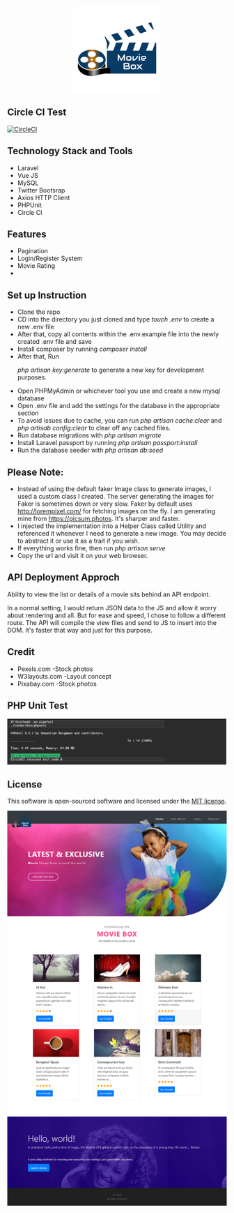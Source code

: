 <p align="center"><img src="public/images/logo2.png"></p>

## Circle CI Test
[![CircleCI](https://circleci.com/gh/Monamoxie/movie-box.svg?style=svg)](https://circleci.com/gh/Monamoxie/movie-box)


## Technology Stack and Tools
 
 - Laravel 
 - Vue JS
 - MySQL
 - Twitter Bootsrap
 - Axios HTTP Client
 - PHPUnit
 - Circle CI

## Features

  - Pagination
  - Login/Register System
  - Movie Rating
  - 
  
## Set up Instruction
  - Clone the repo
  - CD into the directory you just cloned and type *touch .env* to create a new .env file
  - After that, copy all contents within the .env.example file into the newly created .env file and save
  - Install composer by running *composer install*
  - After that, Run
        <p> *php artisan key:generate*  to generate a new key for development purposes. </p>
  - Open PHPMyAdmin or whichever tool you use and create a new mysql database
  - Open .env file and add the settings for the database in the appropriate section
  - To avoid issues due to cache, you can run *php artisan cache:clear* and *php artisab config:clear* to clear off any cached files.
  - Run database migrations with *php artisan migrate*
  - Install Laravel passport by running *php artisan passport:install*
  - Run the database seeder with *php artisan db:seed*
## Please Note:
  - Instead of using the default faker Image class to generate images, I used a custom class I created. The server generating the images for Faker is sometimes down or very slow. Faker by default uses http://lorempixel.com/ for fetching images on the fly. I am generating mine from https://picsum.photos. It's sharper and faster. 
  - I injected the implementation into a Helper Class called Utility and referenced it whenever I need to generate a new image. You may decide to abstract it or use it as a trait if you wish.
- If everything works fine, then run *php artisan serve*
- Copy the url and visit it on your web browser.

## API Deployment Approch

Ability to view the list or details of a movie sits behind an API endpoint. 

In a normal setting, I would return JSON data to the JS and allow it worry about rendering and all.
But for ease and speed, I chose to follow a different route. The API will compile the view files and send to JS to insert into the DOM. It's faster that way and just for this purpose.
 
## Credit
- Pexels.com -Stock photos
- W3layouts.com -Layout concept
- Pixabay.com -Stock photos

## PHP Unit Test
<p align="center"><img src="public/images/circle_ci_test.png"></p>
 
## License

This software is open-sourced software and licensed under the [MIT license](https://opensource.org/licenses/MIT).

<p align="center"><img src="public/images/home_snapshot.png"></p>
